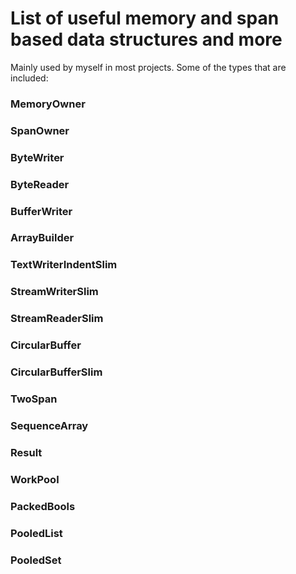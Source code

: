 # List of useful memory and span based data structures and more
Mainly used by myself in most projects.
Some of the types that are included:

### MemoryOwner
### SpanOwner
### ByteWriter
### ByteReader
### BufferWriter
### ArrayBuilder
### TextWriterIndentSlim
### StreamWriterSlim
### StreamReaderSlim
### CircularBuffer
### CircularBufferSlim
### TwoSpan
### SequenceArray
### Result
### WorkPool
### PackedBools
### PooledList
### PooledSet